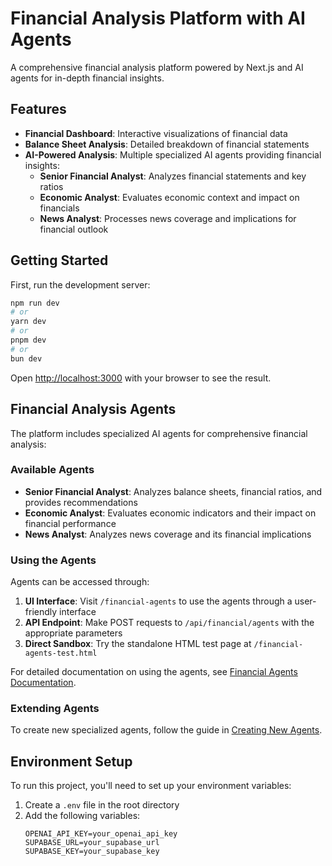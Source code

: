 # Financial Analysis Platform with AI Agents

A comprehensive financial analysis platform powered by Next.js and AI agents for in-depth financial insights.

## Features

- **Financial Dashboard**: Interactive visualizations of financial data
- **Balance Sheet Analysis**: Detailed breakdown of financial statements
- **AI-Powered Analysis**: Multiple specialized AI agents providing financial insights:
  - **Senior Financial Analyst**: Analyzes financial statements and key ratios
  - **Economic Analyst**: Evaluates economic context and impact on financials
  - **News Analyst**: Processes news coverage and implications for financial outlook

## Getting Started

First, run the development server:

```bash
npm run dev
# or
yarn dev
# or
pnpm dev
# or
bun dev
```

Open [http://localhost:3000](http://localhost:3000) with your browser to see the result.

## Financial Analysis Agents

The platform includes specialized AI agents for comprehensive financial analysis:

### Available Agents

- **Senior Financial Analyst**: Analyzes balance sheets, financial ratios, and provides recommendations
- **Economic Analyst**: Evaluates economic indicators and their impact on financial performance
- **News Analyst**: Analyzes news coverage and its financial implications

### Using the Agents

Agents can be accessed through:

1. **UI Interface**: Visit `/financial-agents` to use the agents through a user-friendly interface
2. **API Endpoint**: Make POST requests to `/api/financial/agents` with the appropriate parameters
3. **Direct Sandbox**: Try the standalone HTML test page at `/financial-agents-test.html`

For detailed documentation on using the agents, see [Financial Agents Documentation](./src/app/agents/README.md).

### Extending Agents

To create new specialized agents, follow the guide in [Creating New Agents](./src/app/agents/CreatingAgents.md).

## Environment Setup

To run this project, you'll need to set up your environment variables:

1. Create a `.env` file in the root directory
2. Add the following variables:
   ```
   OPENAI_API_KEY=your_openai_api_key
   SUPABASE_URL=your_supabase_url
   SUPABASE_KEY=your_supabase_key
   ```
